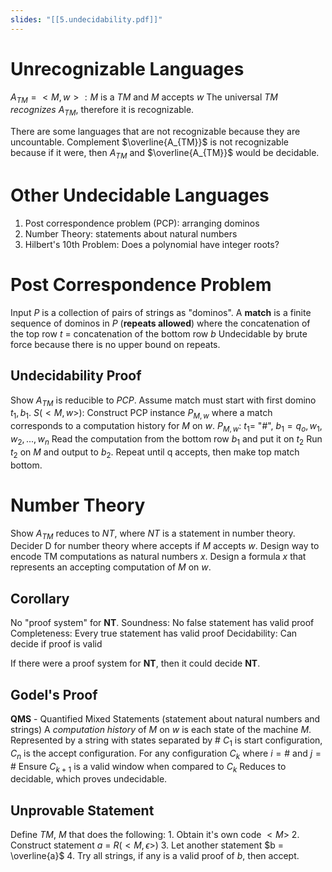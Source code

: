 ```yaml
---
slides: "[[5.undecidability.pdf]]"
---
```

# Unrecognizable Languages
$A_{TM} = <M, w> : M$ is a $TM$ and $M$ accepts $w$
	The universal $TM$ *recognizes* $A_{TM}$, therefore it is recognizable.

There are some languages that are not recognizable because they are uncountable.
	Complement $\overline{A_{TM}}$ is not recognizable because if it were, then $A_{TM}$ and $\overline{A_{TM}}$ would be decidable.
# Other Undecidable Languages
1. Post correspondence problem (PCP): arranging dominos
2. Number Theory: statements about natural numbers
3. Hilbert's 10th Problem: Does a polynomial have integer roots?
# Post Correspondence Problem
Input $P$ is a collection of pairs of strings as "dominos".
A **match** is a finite sequence of dominos in $P$ (**repeats allowed**)
	where the concatenation of the top row $t$ = concatenation of the bottom row $b$
Undecidable by brute force because there is no upper bound on repeats.
## Undecidability Proof
Show $A_{TM}$ is reducible to $PCP$. Assume match must start with first domino $t_1, b_1$.
$S(<M,w>)$:
	Construct PCP instance $P_{M,w}$ where a match corresponds to a computation history for $M$ on $w$.
$P_{M,w}:$
	$t_1 =$ "#", $b_1 = q_o, w_1, w_2, ..., w_n$ 
	Read the computation from the bottom row $b_1$ and put it on $t_2$
	Run $t_2$ on $M$ and output to $b_2$.
	Repeat until q accepts, then make top match bottom.
# Number Theory
Show $A_{TM}$ reduces to $NT$, where $NT$ is a statement in number theory.
Decider D for number theory where accepts if $M$ accepts $w$.
	Design way to encode TM computations as natural numbers $x$.
	Design a formula $x$ that represents an accepting computation of $M$ on $w$.
## Corollary
No "proof system" for **NT**.
	Soundness: No false statement has valid proof
	Completeness: Every true statement has valid proof
	Decidability: Can decide if proof is valid

If there were a proof system for **NT**, then it could decide **NT**.
## Godel's Proof
**QMS** - Quantified Mixed Statements (statement about natural numbers and strings)
A *computation history* of $M$ on $w$ is each state of the machine $M$.
	Represented by a string with states separated by $\#$
	$C_1$ is start configuration, $C_n$ is the accept configuration.
For any configuration $C_k$ where $i = \#$ and $j = \#$
	Ensure $C_{k+1}$ is a valid window when compared to $C_k$
Reduces to decidable, which proves undecidable.
## Unprovable Statement
Define $TM$, $M$ that does the following:
	1. Obtain it's own code $<M>$
	2. Construct statement $a$ = $R(<M, \epsilon>)$
	3. Let another statement $b = \overline{a}$
	4. Try all strings, if any is a valid proof of $b$, then accept.
